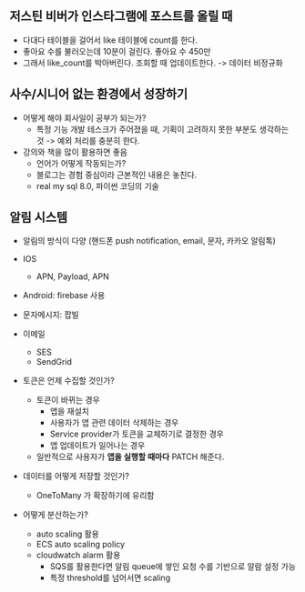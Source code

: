 ## 저스틴 비버가 인스타그램에 포스트를 올릴 때
- 다대다 테이블을 걸어서 like 테이블에 count를 한다.
- 좋아요 수를 불러오는데 10분이 걸린다. 좋아요 수 450만
- 그래서 like_count를 박아버린다. 조회할 때 업데이트한다. -> 데이터 비정규화

## 사수/시니어 없는 환경에서 성장하기
- 어떻게 해야 회사일이 공부가 되는가?
    - 특정 기능 개발 테스크가 주어졌을 때, 기획이 고려하지 못한 부분도 생각하는 것 -> 예외 처리를 충분히 한다.
- 강의와 책을 많이 활용하면 좋음
    - 언어가 어떻게 작동되는가?
    - 블로그는 경험 중심이라 근본적인 내용은 놓친다.
    - real my sql 8.0, 파이썬 코딩의 기술

## 알림 시스템
- 알림의 방식이 다양 (핸드폰 push notification, email, 문자, 카카오 알림톡)
- IOS 
    - APN, Payload, APN
- Android: firebase 사용
- 문자메시지: 팝빌
- 이메일
    - SES
    - SendGrid
- 토큰은 언제 수집할 것인가?
    - 토큰이 바뀌는 경우
        - 앱을 재설치
        - 사용자가 앱 관련 데이터 삭제하는 경우
        - Service provider가 토큰을 교체하기로 결정한 경우
        - 앱 업데이트가 일어나는 경우
    - 일반적으로 사용자가 **앱을 실행할 때마다** PATCH 해준다.
- 데이터를 어떻게 저장할 것인가?
    - OneToMany 가 확장하기에 유리함

- 어떻게 분산하는가?
    - auto scaling 활용
    - ECS auto scaling policy
    - cloudwatch alarm 활용
        - SQS를 활용한다면 알림 queue에 쌓인 요청 수를 기반으로 알람 설정 가능
        - 특정 threshold를 넘어서면 scaling